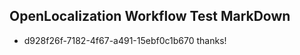 ## OpenLocalization Workflow Test MarkDown
* d928f26f-7182-4f67-a491-15ebf0c1b670 thanks!

<!--HONumber=Aug16_HO1-->


